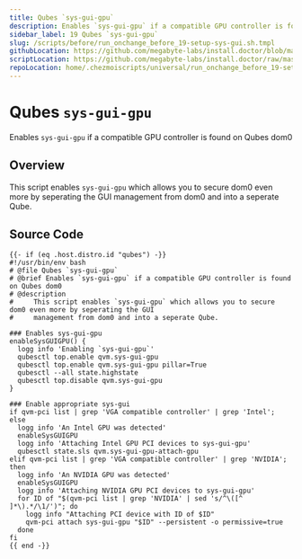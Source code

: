 ```yaml
---
title: Qubes `sys-gui-gpu`
description: Enables `sys-gui-gpu` if a compatible GPU controller is found on Qubes dom0
sidebar_label: 19 Qubes `sys-gui-gpu`
slug: /scripts/before/run_onchange_before_19-setup-sys-gui.sh.tmpl
githubLocation: https://github.com/megabyte-labs/install.doctor/blob/master/home/.chezmoiscripts/universal/run_onchange_before_19-setup-sys-gui.sh.tmpl
scriptLocation: https://github.com/megabyte-labs/install.doctor/raw/master/home/.chezmoiscripts/universal/run_onchange_before_19-setup-sys-gui.sh.tmpl
repoLocation: home/.chezmoiscripts/universal/run_onchange_before_19-setup-sys-gui.sh.tmpl
---
```

# Qubes `sys-gui-gpu`

Enables `sys-gui-gpu` if a compatible GPU controller is found on Qubes dom0

## Overview

This script enables `sys-gui-gpu` which allows you to secure dom0 even more by seperating the GUI
management from dom0 and into a seperate Qube.



## Source Code

```
{{- if (eq .host.distro.id "qubes") -}}
#!/usr/bin/env bash
# @file Qubes `sys-gui-gpu`
# @brief Enables `sys-gui-gpu` if a compatible GPU controller is found on Qubes dom0
# @description
#     This script enables `sys-gui-gpu` which allows you to secure dom0 even more by seperating the GUI
#     management from dom0 and into a seperate Qube.

### Enables sys-gui-gpu
enableSysGUIGPU() {
  logg info 'Enabling `sys-gui-gpu`'
  qubesctl top.enable qvm.sys-gui-gpu
  qubesctl top.enable qvm.sys-gui-gpu pillar=True
  qubesctl --all state.highstate
  qubesctl top.disable qvm.sys-gui-gpu
}

### Enable appropriate sys-gui
if qvm-pci list | grep 'VGA compatible controller' | grep 'Intel'; else
  logg info 'An Intel GPU was detected'
  enableSysGUIGPU
  logg info 'Attaching Intel GPU PCI devices to sys-gui-gpu'
  qubesctl state.sls qvm.sys-gui-gpu-attach-gpu
elif qvm-pci list | grep 'VGA compatible controller' | grep 'NVIDIA'; then
  logg info 'An NVIDIA GPU was detected'
  enableSysGUIGPU
  logg info 'Attaching NVIDIA GPU PCI devices to sys-gui-gpu'
  for ID of "$(qvm-pci list | grep 'NVIDIA' | sed 's/^\([^ ]*\).*/\1/')"; do
    logg info "Attaching PCI device with ID of $ID"
    qvm-pci attach sys-gui-gpu "$ID" --persistent -o permissive=true
  done
fi
{{ end -}}
```
